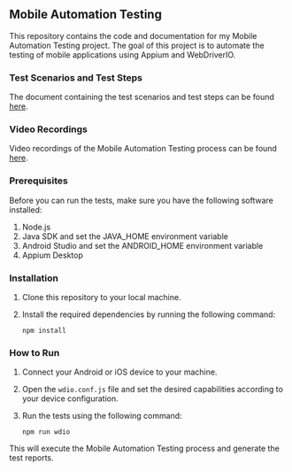## Mobile Automation Testing

This repository contains the code and documentation for my Mobile Automation Testing project. The goal of this project is to automate the testing of mobile applications using Appium and WebDriverIO.

### Test Scenarios and Test Steps

The document containing the test scenarios and test steps can be found [here](https://docs.google.com/spreadsheets/d/1qMK4vNMcrKqV_mf_ugMCd-xhjlmhL80rI5rXV3azbSw/edit?usp=sharing).

### Video Recordings

Video recordings of the Mobile Automation Testing process can be found [here](https://drive.google.com/file/d/16ZPTwqRR432wNmYbvtB6nfHPbqcfXcfj/view?usp=sharing).

### Prerequisites

Before you can run the tests, make sure you have the following software installed:

1. Node.js
2. Java SDK and set the JAVA_HOME environment variable
3. Android Studio and set the ANDROID_HOME environment variable
4. Appium Desktop

### Installation

1. Clone this repository to your local machine.
2. Install the required dependencies by running the following command:

   ```
   npm install
   ```

### How to Run

1. Connect your Android or iOS device to your machine.
2. Open the `wdio.conf.js` file and set the desired capabilities according to your device configuration.
3. Run the tests using the following command:

   ```
   npm run wdio
   ```

This will execute the Mobile Automation Testing process and generate the test reports.

